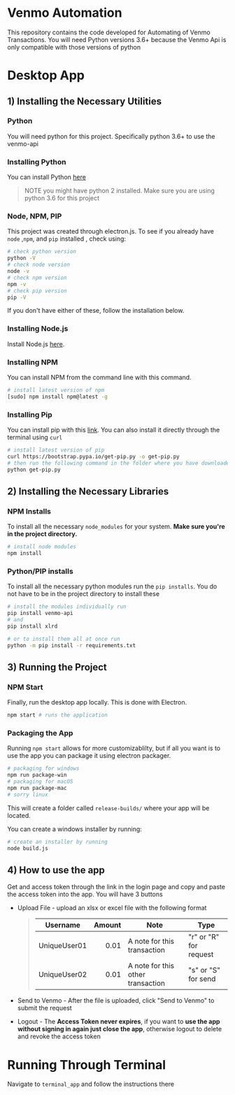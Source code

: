 # Venmo Automation
This repository contains the code developed for Automating of Venmo Transactions. You will need Python versions 3.6+ because the Venmo Api is only compatible with those versions of python

# Desktop App

## 1) Installing the Necessary Utilities
### Python
You will need python for this project. Specifically python 3.6+ to use the venmo-api
### Installing Python
You can install Python [here](https://www.python.org/downloads/)
> NOTE you might have python 2 installed. Make sure you are using python 3.6 for this project

### Node, NPM, PIP
This project was created through electron.js. To see if you already have `node` ,`npm`, and `pip` installed , check using:

```bash
# check python version
python -V
# check node version
node -v
# check npm version
npm -v 
# check pip version
pip -V
```

If you don't have either of these, follow the installation below.

### Installing Node.js
Install Node.js [here](https://nodejs.org/en/download/).

### Installing NPM
You can install NPM from the command line with this command.
```bash
# install latest version of npm
[sudo] npm install npm@latest -g 
```
### Installing Pip
You can install pip with this [link](https://bootstrap.pypa.io/get-pip.py). You can also install it directly through the terminal using `curl`

```bash
# install latest version of pip
curl https://bootstrap.pypa.io/get-pip.py -o get-pip.py
# then run the following command in the folder where you have downloaded get-pip.py:
python get-pip.py
```

## 2) Installing the Necessary Libraries
### NPM Installs
To install all the necessary `node_modules` for your system. **Make sure you're in the project directory.**
```bash
# install node modules
npm install 
```

### Python/PIP installs
To install all the necessary python modules run the `pip installs`. You do not have to be in the project directory to install these
```bash
# install the modules individually run
pip install venmo-api
# and
pip install xlrd

# or to install them all at once run
python -m pip install -r requirements.txt
```

## 3) Running the Project
### NPM Start
Finally, run the desktop app locally. This is done with Electron.
```bash
npm start # runs the application
```

### Packaging the App
Running `npm start` allows for more customizablilty, but if all you want is to use the app you can package it using electron packager.
```bash
# packaging for windows
npm run package-win
# packaging for macOS
npm run package-mac
# sorry linux
```

This will create a folder called `release-builds/` where your app will be located.

You can create a windows installer by running:
```bash
# create an installer by running
node build.js
```
## 4) How to use the app

Get and access token through the link in the login page and copy and paste the access token into the app. You will have 3 buttons

- Upload File - upload an xlsx or excel file with the following format

    > |Username|Amount|Note|Type|
    > |--------|-----:|----|----|
    > |UniqueUser01| 0.01| A note for this transaction| "r" or "R" for request
    > |UniqueUser02| 0.01| A note for this other transaction| "s" or "S" for send
    
- Send to Venmo - After the file is uploaded, click "Send to Venmo" to submit the request
- Logout - The  **Access Token never expires**, if you want to **use the app without signing in again just close the app**, otherwise logout to delete and revoke the access token


# Running Through Terminal
Navigate to `terminal_app` and follow the instructions there
